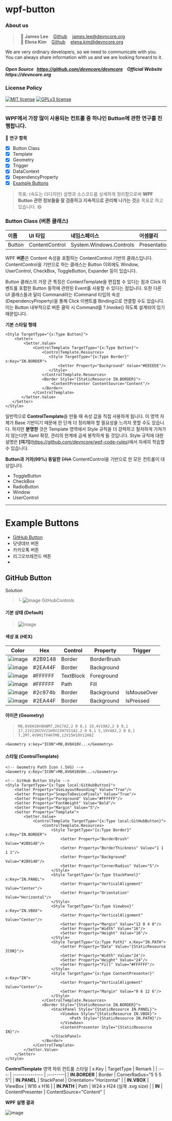 # wpf-button
### About us

> &nbsp; :adult: __James Lee__ &nbsp;&nbsp; [Github](https://github.com/devncore-james) &nbsp;&nbsp; james.lee@devncore.org  
> &nbsp; :woman: __Elena Kim__ &nbsp;&nbsp; [Github](https://github.com/devncore-elena) &nbsp;&nbsp; elena.kim@devncore.org

We are very ordinary developers, so we need to communicate with you.   
You can always share information with us and we are looking forward to it.  

##### _Open Source &nbsp; https://github.com/devncore/devncore   &nbsp;&nbsp;   Official Website &nbsp; https://devncore.org_ 

### License Policy
[![MIT license](https://img.shields.io/badge/License-MIT-blue.svg)](https://lbesson.mit-license.org/)
[![GPLv3 license](https://img.shields.io/badge/License-GPLv3-blue.svg)](http://perso.crans.org/besson/LICENSE.html)

***

### WPF에서 가장 많이 사용되는 컨트롤 중 하나인 Button에 관한 연구를 진행합니다.

📖 **연구 항목**
- [x] Button Class
- [x] Template
- [x] Geometry
- [x] Trigger
- [x] DataContext
- [x] DependencyProperty
- [x] [Example Buttons](#example-buttons)

> 목표: (속도는 더디지만) 설명과 소스코드를 상세하게 정리함으로써 **WPF Button 관련 정보들을 잘 검증하고 지속적으로 관리해 나가는 것**을 목표로 하고 있습니다. :smile:





### Button Class (버튼 클래스)
 

| 이름 | UI 타입 | 네임스페이스   | 어셈블리 |
| :----------- | :---- | :------------------- | :--------------- |
| Button | ContentControl | System.Windows.Controls | PresentationFramework.dll |

WPF **버튼**은 Content 속성을 포함하는 ContentControl 기반의 클래스입니다. ContentControl을 기반으로 하는 클래스는 Button 이외에도 Window, UserControl, CheckBox, ToggleButton, Expander 등이 있습니다.

Button 클래스의 가장 큰 특징은  ContentTemplate을 편집할 수 있다는 점과 Click 이벤트를 포함한 Button 동작에 관련된 Event를 사용할 수 있다는 점입니다. 또한 다른 UI 클래스들과 달리 Command라는 ICommand 타입의 속성(DependencyProperty)을 통해 Click 이벤트를 Binding으로 연결할 수도 있습니다. 이는 Button 내부적으로 버튼 클릭 시 Command를 ?.Invoke() 하도록 설계되어 있기 때문입니다.

**기본 스타일 형태** 

```xaml
<Style TargetType="{x:Type Button}">
    <Setter>
        <Setter.Value>
            <ControlTemplate TargetType="{x:Type Button}">
                <ControlTemplate.Resources>
                   <Style TargetType="{x:Type Border}" x:Key="IN.BORDER">
                       <Setter Property="Background" Value="#EEEEEE"/>
                   </Style>
                </ControlTemplate.Resources>
                <Border Style="{StaticResource IN.BORDER}">                    
                    <ContentPresenter ContentSource="Content"/>
                </Border>
            </ControlTemplate>
       </Setter.Value>
   </Setter>
</Style>
```
일반적으로 **ControlTemplate**을 만들 때 속성 값을 직접 사용하게 됩니다. 이 영역 자체가 Base 기반이기 때문에 한 단계 더 정리해야 할 필요성을 느끼지 못할 수도 있습니다. 하지만 **분명한** 것은 Template 영역에서 Style 규칙을 더 강력하고 철저하게 가져가지 않는다면 Xaml 확장, 관리의 한계에 금세 봉착하게 될 것입니다. Style 규칙에 대한 설명은 **[여기]**(https://github.com/devncore/wpf-code-rules)에서 자세히 학습할 수 있습니다.

**Button과 거의(99%) 동일한** ~~DNA~~
ContentControl을 기반으로 한 모든 컨트롤이 대상입니다.
- ToggleButton
- CheckBox
- RadioButton
- Window
- UserControl

***

# Example Buttons
- [GitHub Button](#github-button)
- 닷넷데브 버튼
- 카카오톡 버튼
- 리그오브레전드 버튼
- 



## GitHub Button

Solution   
> └ ![image](https://user-images.githubusercontent.com/52397976/114571224-76ba5700-9cb1-11eb-8b6e-066dbdb1f9bc.png) GitHubControls

#### 기본 상태 (Default)

> ![image](https://user-images.githubusercontent.com/52397976/114562527-8766cf00-9ca9-11eb-8a5a-50976c6025fa.png)


#### 색상 표 (HEX)
| Color | Hex | Control  | Property | Trigger |
| :---: | --- | -------- | -------- | ------- |
| ![image](https://user-images.githubusercontent.com/52397976/114568404-0dd1df80-9caf-11eb-8a92-f871843069fa.png) | #2B9148 | Border    | BorderBrush |             |
| ![image](https://user-images.githubusercontent.com/52397976/114568356-03afe100-9caf-11eb-9215-417e293c3e38.png) | #2EA44F | Border    | Background  |             |
| ![image](https://user-images.githubusercontent.com/52397976/114568280-f4c92e80-9cae-11eb-85b4-eefd7314c143.png) | #FFFFFF | TextBlock | Foreground  |             |
| ![image](https://user-images.githubusercontent.com/52397976/114568280-f4c92e80-9cae-11eb-85b4-eefd7314c143.png) | #FFFFFF | Path      | Fill        |             |
| ![image](https://user-images.githubusercontent.com/52397976/114568711-55f10200-9caf-11eb-813b-126a4b8f7dbe.png) | #2c974b | Border    | Background  | IsMouseOver |
| ![image](https://user-images.githubusercontent.com/52397976/114568356-03afe100-9caf-11eb-9215-417e293c3e38.png) | #2EA44F | Border    | Background  | IsPressed   |


#### 아이콘 (Geometry)  
> `M8,8V6H10V8H8M7,2H17A2,2 0 0,1 19,4V19A2,2 0 0,1 17,21V22H15V21H9V22H7V21A2,2 0 0,1 5,19V4A2,2 0 0,1 7,2M7,4V9H17V4H7M8,12V15H10V12H8Z`
```xaml
<Geometry x:key="ICON">M8,8V6H10V...</Geometry>
```


 
#### 스타일 (ControlTemplate) 
```xaml
<!-- Geometry Path Icon (.SVG) -->
<Geometry x:Key="ICON">M8,8V6H10V8H...</Geometry>

<!-- GitHub Button Style -->
<Style TargetType="{x:Type local:GitHubButton}">
	<Setter Property="UseLayoutRounding" Value="True"/>
	<Setter Property="SnapsToDevicePixels" Value="True"/>
	<Setter Property="Foreground" Value="#FFFFFF"/>
	<Setter Property="FontWeight" Value="Bold"/>
	<Setter Property="Margin" Value="5"/>
	<Setter Property="Template">
        <Setter.Value>
            <ControlTemplate TargetType="{x:Type local:GitHubButton}">
				<ControlTemplate.Resources>
					<Style TargetType="{x:Type Border}" x:Key="IN.BORDER">
						<Setter Property="BorderBrush" Value="#2B9148"/>
						<Setter Property="BorderThickness" Value="1 1 1 1"/>
						<Setter Property="Background" Value="#2B9148"/>
						<Setter Property="CornerRadius" Value="5"/>
					</Style>
					<Style TargetType="{x:Type StackPanel}" x:Key="IN.PANEL">
						<Setter Property="VerticalAlignment" Value="Center"/>
						<Setter Property="Orientation" Value="Horizontal"/>
					</Style>
					<Style TargetType="{x:Type Viewbox}" x:Key="IN.VBOX">
						<Setter Property="VerticalAlignment" Value="Center"/>
						<Setter Property="Margin" Value="12 0 4 0"/>
						<Setter Property="Width" Value="16"/>
						<Setter Property="Height" Value="16"/>
					</Style>
					<Style TargetType="{x:Type Path}" x:Key="IN.PATH">
						<Setter Property="Data" Value="{StaticResource ICON}"/>
						<Setter Property="Width" Value="24"/>
						<Setter Property="Height" Value="24"/>
						<Setter Property="Fill" Value="#FFFFFF"/>
					</Style>
					<Style TargetType="{x:Type ContentPresenter}" x:Key="IN">
						<Setter Property="VerticalAlignment" Value="Center"/>
						<Setter Property="Margin" Value="0 6 12 6"/>
					</Style>
				</ControlTemplate.Resources>
                <Border Style="{StaticResource IN.BORDER}">
					<StackPanel Style="{StaticResource IN.PANEL}">
						<Viewbox Style="{StaticResource IN.VBOX}">
							<Path Style="{StaticResource IN.PATH}"/>
						</Viewbox>
						<ContentPresenter Style="{StaticResource IN}"/>
					</StackPanel>
				</Border>
            </ControlTemplate>
        </Setter.Value>
    </Setter>
</Style>
```


**ControlTemplate** 영역 하위  컨트롤 스타일
| x:Key | TargetType | Remark |
| :---: | :-------------- | :--------|
| **IN.BORDER** | Border | CornerRadius="5 5 5 5"|
| **IN.PANEL** | StackPanel | Orientation="Horizontal" |
| **IN.VBOX** | ViewBox | W16 x H16 |
| **IN.PATH** | Path | W24 x H24 (실제 .svg size) |
| **IN** | ContentPresenter | ContentSource="Content" |
 <br/>

**WPF 실행 결과**

![image](https://user-images.githubusercontent.com/52397976/114562040-18897600-9ca9-11eb-80a6-737778d4cd51.png)
